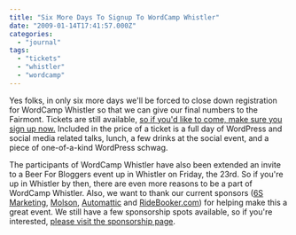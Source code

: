 ```yaml
---
title: "Six More Days To Signup To WordCamp Whistler"
date: "2009-01-14T17:41:57.000Z"
categories: 
  - "journal"
tags: 
  - "tickets"
  - "whistler"
  - "wordcamp"
---
```


Yes folks, in only six more days we'll be forced to close down registration for WordCamp Whistler so that we can give our final numbers to the Fairmont. Tickets are still available, [so if you'd like to come, make sure you sign up now.](http://tinyurl.com/9dv9q8) Included in the price of a ticket is a full day of WordPress and social media related talks, lunch, a few drinks at the social event, and a piece of one-of-a-kind WordPress schwag.

The participants of WordCamp Whistler have also been extended an invite to a Beer For Bloggers event up in Whistler on Friday, the 23rd. So if you're up in Whistler by then, there are even more reasons to be a part of WordCamp Whistler. Also, we want to thank our current sponsors ([6S Marketing](http://www.6smarketing.com), [Molson](http://www.molson.com), [Automattic](http://www.automattic.com) and [RideBooker.com](http://www.ridebooker.com)) for helping make this a great event. We still have a few sponsorship spots available, so if you're interested, [please visit the sponsorship page](http://www.wordcampwhistler.com/sponsorship/).
